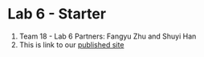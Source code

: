 # Lab 6 - Starter
1. Team 18 - Lab 6 Partners:
Fangyu Zhu and Shuyi Han
2. This is link to our [published site]()
